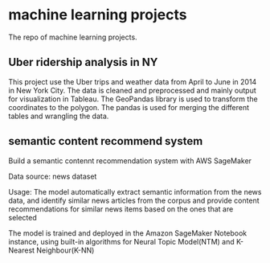 # machine learning projects

The repo of machine learning projects.

## Uber ridership analysis in NY

This project use the Uber trips and weather data from April to June in 2014 in New York City. The data is cleaned and preprocessed and mainly output for visualization in Tableau. The GeoPandas library is used to transform the coordinates to the polygon. The pandas is used for merging the different tables and wrangling the data.

## semantic content recommend system

Build a semantic contennt recommendation system with AWS SageMaker

Data source: news dataset

Usage:
The model automatically extract semantic information from the news data, and identify similar news articles from the corpus and provide content recommendations for similar news items based on the ones that are selected

The model is trained and deployed in the Amazon SageMaker Notebook instance, using built-in algorithms for Neural Topic Model(NTM) and K-Nearest Neighbour(K-NN)

